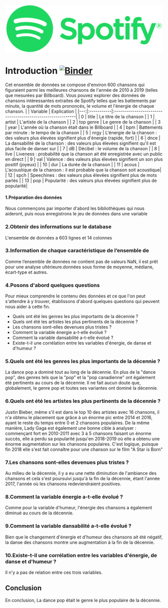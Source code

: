 ![Spotify_Logo_RGB_Green.png](.//img/Spotify_Logo_RGB_Green.png)
# Introduction [![Binder](https://mybinder.org/badge_logo.svg)](https://mybinder.org/v2/gh/nizarchaouch/analyse-spotify/master?labpath=Spotify.ipynb)
Cet ensemble de données se compose d'environ 600 chansons qui figuraient parmi les meilleures chansons de l'année de 2010 à 2019 (telles que mesurées par Billboard). Vous pouvez explorer des données de chansons intéressantes extraites de Spotify telles que les battements par minute, la quantité de mots prononcés, le volume et l'énergie de chaque chanson.
|    | Variable   | Explication                                                |
|---:|:-----------|:-----------------------------------------------------------|
|  0 | title      | Le titre de la chanson                                      |
|  1 | artist     | L'artiste de la chanson                                     |
|  2 | top genre  | Le genre de la chanson                                     |
|  3 | year       | L'année où la chanson était dans le Billboard                     |
|  4 | bpm        | Battements par minute : le tempo de la chanson                    |
|  5 | nrgy       | L'énergie de la chanson : des valeurs plus élevées signifient plus d'énergie (rapide, fort)  |
|  6 | dnce       | La dansabilité de la chanson : des valeurs plus élevées signifient qu'il est plus facile de danser sur  |
|  7 | dB         | Décibel : le volume de la chanson  |
|  8 | live       | Liveness : probabilité que la chanson ait été enregistrée avec un public en direct  |
|  9 | val        | Valence : des valeurs plus élevées signifient un son plus positif (joyeux) |
| 10 | dur        | La durée de la chanson |
| 11 | acous      | L'acoustique de la chanson : il est probable que la chanson soit acoustique|
| 12 | spch       | Speechines : des valeurs plus élevées signifient plus de mots parlés |
| 13 | pop        | Popularité : des valeurs plus élevées signifient plus de popularité|
#### 1.Préparation des données
Nous commençons par importer d'abord les bibliothèques qui nous aideront, puis nous enregistrons le jeu de données dans une variable
### 2.Obtenir des informations sur le database
L'ensemble de données a 603 lignes et 14 colonnes
### 3.Information de chaque caractéristique de l’ensemble de 
Comme l’ensemble de données ne contient pas de valeurs NaN, il est prêt pour une analyse ultérieure.données sous forme de moyenne, médiane, écart-type et autres.
### 4.Posons d'abord quelques questions
Pour mieux comprendre le contenu des données et ce que l'on peut s'attendre à y trouver, établissons d'abord quelques questions qui peuvent nous aider à cette fin.
* Quels ont été les genres les plus importants de la décennie ?
* Quels ont été les artistes les plus pertinents de la décennie ?
* Les chansons sont-elles devenues plus tristes ?
* Comment la variable énergie a-t-elle évolué ?
* Comment la variable dansabilité a-t-elle évolué ?
* Existe-t-il une corrélation entre les variables d'énergie, de danse et d'humeur ?
### 5.Quels ont été les genres les plus importants de la décennie ?
 La dance pop a dominé tout au long de la décennie. En plus de la "dance pop", des genres tels que la "pop" et la "pop canadienne" ont également été pertinents au cours de la décennie. Il ne fait aucun doute que, globalement, le genre pop et toutes ses variantes ont dominé la décennie.
 ### 6.Quels ont été les artistes les plus pertinents de la décennie ?
  Justin Bieber, même s'il est dans le top 10 des artistes avec 16 chansons, il n'a obtenu le placement que grâce à un énorme pic entre 2014 et 2016, ayant le reste du temps entre 0 et 2 chansons populaires. De la même manière, Lady Gaga est également une bonne cible à analyser : commençant fort en 2010-2011 avec 3 à 5 chansons faisant un énorme succès, elle a perdu sa popularité jusqu'en 2018-2019 où elle a obtenu une énorme augmentation sur les chansons populaires. C'est logique, puisque fin 2018 elle s'est fait connaître pour une chanson sur le film "A Star is Born"
  ### 7.Les chansons sont-elles devenues plus tristes ?
  Au milieu de la décennie, il y a eu une nette diminution de l'ambiance des chansons et cela s'est poursuivi jusqu'à la fin de la décennie, étant l'année 2017, l'année où les chansons redeviendraient positives.
  ### 8.Comment la variable énergie a-t-elle évolué ?
  Comme pour la variable d'humeur, l'énergie des chansons a également diminué au cours de la décennie.
  ### 9.Comment la variable dansabilité a-t-elle évolué ?
  Bien que le changement d'énergie et d'humeur des chansons ait été négatif, la danse des chansons montre une augmentation à la fin de la décennie.
  ### 10.Existe-t-il une corrélation entre les variables d'énergie, de danse et d'humeur ?
  Il n'y a pas de relation entre ces trois variables.
  ## Conclusion
  En conclusion, La dance pop était le genre le plus populaire de la décennie.
